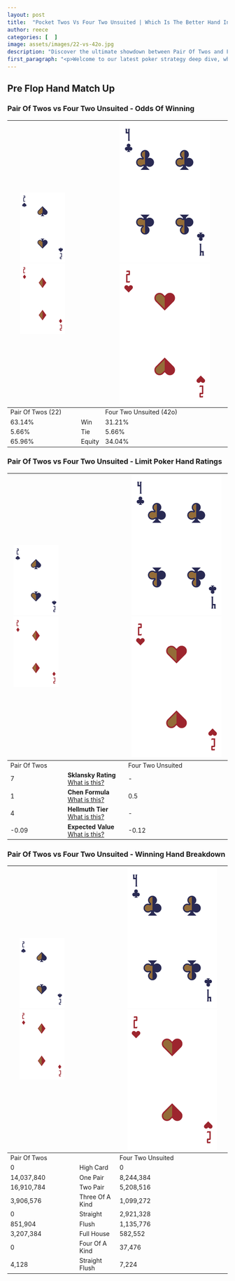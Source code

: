 ```yaml
---
layout: post
title:  "Pocket Twos Vs Four Two Unsuited | Which Is The Better Hand In Poker? A Complete Guide"
author: reece
categories: [  ]
image: assets/images/22-vs-42o.jpg
description: "Discover the ultimate showdown between Pair Of Twos and Four Two Unsuited in poker! Uncover the odds, strategies, and scenarios where one hand triumphs over the other. Get ready to up your poker game with this thrilling analysis."
first_paragraph: "<p>Welcome to our latest poker strategy deep dive, where we're pitting two distinct hands against each other in a high-stakes showdown: Pair Of Twos vs Four Two Unsuited.</p><p>In the dynamic world of poker, every decision counts, and knowing which hand holds the upper hand is key to your success at the table.</p><p>In this article, we'll dissect these two hands, explore the scenarios where one dominates the other, and equip you with the knowledge to make strategic choices that can tip the odds in your favor.</p><p>Get ready to unravel the intriguing dynamics of these poker hands and elevate your game to new heights.</p>"
---
```




[comment]: # (sp0)

## Pre Flop Hand Match Up

<div class="table hand-ratings" markdown="1"> 



### Pair Of Twos vs Four Two Unsuited - Odds Of Winning


    
| ![image info](assets/images/hand1/2.png) ![image info](assets/images/hand1/2o.png) |  | ![image info](assets/images/hand2/4.png) ![image info](assets/images/hand2/2o.png) |
| -------- | -------- | -------- |
| Pair Of Twos (22) |  | Four Two Unsuited (42o) |
| 63.14% | Win | 31.21% |
| 5.66% | Tie | 5.66% |
| 65.96% | Equity | 34.04% |




[comment]: # (sp1)



### Pair Of Twos vs Four Two Unsuited - Limit Poker Hand Ratings


    
| ![image info](assets/images/hand1/2.png) ![image info](assets/images/hand1/2o.png) |  | ![image info](assets/images/hand2/4.png) ![image info](assets/images/hand2/2o.png) |
| -------- | -------- | -------- |
| Pair Of Twos |  | Four Two Unsuited |
| 7 | **Sklansky Rating** [What is this?](/sklansky-rating-explained) | - |
| 1 | **Chen Formula** [What is this?](/chen-formula-explained) | 0.5 |
| 4 | **Hellmuth Tier** [What is this?](/Hellmuth-tier-explained) | - |
| -0.09 | **Expected Value** [What is this?](/expected-value-explained) | -0.12 |




[comment]: # (sp2)



### Pair Of Twos vs Four Two Unsuited - Winning Hand Breakdown


    
| ![image info](assets/images/hand1/2.png) ![image info](assets/images/hand1/2o.png) |  | ![image info](assets/images/hand2/4.png) ![image info](assets/images/hand2/2o.png) |
| -------- | -------- | -------- |
| Pair Of Twos |  | Four Two Unsuited |
| 0 | High Card | 0 |
| 14,037,840 | One Pair | 8,244,384 |
| 16,910,784 | Two Pair | 5,208,516 |
| 3,906,576 | Three Of A Kind | 1,099,272 |
| 0 | Straight | 2,921,328 |
| 851,904 | Flush | 1,135,776 |
| 3,207,384 | Full House | 582,552 |
| 0 | Four Of A Kind | 37,476 |
| 4,128 | Straight Flush | 7,224 |




[comment]: # (sp3)



</div>

[comment]: # (sp4)



[comment]: # (sp5)

